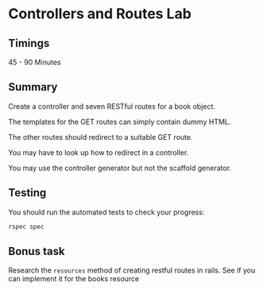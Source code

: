 # Controllers and Routes Lab

## Timings

45 - 90 Minutes

## Summary

Create a controller and seven RESTful routes for a book object.

The templates for the GET routes can simply contain dummy HTML.

The other routes should redirect to a suitable GET route.

You may have to look up how to redirect in a controller.

You may use the controller generator but not the scaffold generator.

## Testing

You should run the automated tests to check your progress:

```bash
rspec spec
```

## Bonus task

Research the ``resources`` method of creating restful routes in rails. See if you can implement it for the books resource